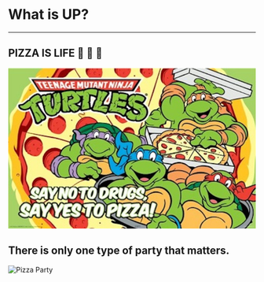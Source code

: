 # What is UP?
---
## PIZZA IS LIFE :pizza: :pizza: :pizza:
![alt](uistzxvy5nzdtdqpkamv.jpg)
## There is only one type of party that matters.
![Pizza Party](download(1).jpg)
